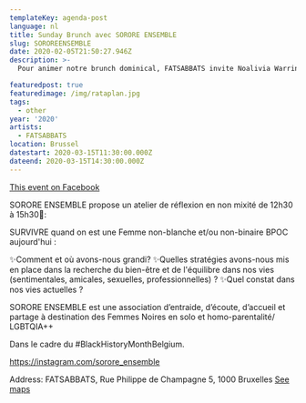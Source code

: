 ```yaml
---
templateKey: agenda-post
language: nl
title: Sunday Brunch avec SORORE ENSEMBLE
slug: SOROREENSEMBLE
date: 2020-02-05T21:50:27.946Z
description: >-
  Pour animer notre brunch dominical, FATSABBATS invite Noalivia Warrington, créatrice de SORORE ENSEMBLE.

featuredpost: true
featuredimage: /img/rataplan.jpg
tags:
  - other
year: '2020'
artists:
  - FATSABBATS
location: Brussel
datestart: 2020-03-15T11:30:00.000Z
dateend: 2020-03-15T14:30:00.000Z
---
```

[This event on Facebook](https://www.facebook.com/events/118884952817713/)



SORORE ENSEMBLE propose un atelier de réflexion en non mixité de 12h30 à 15h30🔑:

SURVIVRE quand on est une Femme non-blanche et/ou non-binaire BPOC aujourd'hui :

✨Comment et où avons-nous grandi?
✨Quelles stratégies avons-nous mis en place dans la recherche du bien-être et de l'équilibre dans nos vies (sentimentales, amicales, sexuelles, professionnelles) ?
✨Quel constat dans nos vies actuelles  ?



SORORE ENSEMBLE est une association d’entraide, d’écoute, d’accueil et partage à destination des Femmes Noires en solo et homo-parentalité/ LGBTQIA++



Dans le cadre du #BlackHistoryMonthBelgium.

https://instagram.com/sorore_ensemble

Address: FATSABBATS, Rue Philippe de Champagne 5, 1000 Bruxelles [See maps](https://goo.gl/maps/fRmRW6RtoArwWefM7)
